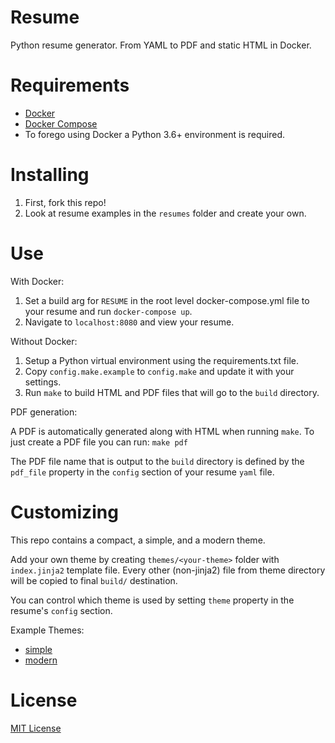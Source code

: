 Resume
======

Python resume generator. From YAML to PDF and static HTML in Docker.

# Requirements

* [Docker](https://www.docker.com/)
* [Docker Compose](https://docs.docker.com/compose/install/)
* To forego using Docker a Python 3.6+ environment is required.

# Installing

1. First, fork this repo!
2. Look at resume examples in the `resumes` folder and create your own.

# Use

With Docker:

1. Set a build arg for `RESUME` in the root level docker-compose.yml file to your resume and run `docker-compose up`.
2. Navigate to `localhost:8080` and view your resume.

Without Docker:

1. Setup a Python virtual environment using the requirements.txt file.
2. Copy `config.make.example` to `config.make` and update it with your settings.
3. Run `make` to build HTML and PDF files that will go to the `build` directory.

PDF generation:

A PDF is automatically generated along with HTML when running `make`.
To just create a PDF file you can run: `make pdf`

The PDF file name that is output to the `build` directory is defined by the `pdf_file` property in the `config` section of your resume `yaml` file.

# Customizing

This repo contains a compact, a simple, and a modern theme.

Add your own theme by creating `themes/<your-theme>` folder with `index.jinja2` template file.
Every other (non-jinja2) file from theme directory will be copied to final `build/` destination.

You can control which theme is used by setting `theme` property in the resume's `config` section.

Example Themes:

* [simple](http://resume.hanula.com/)
* [modern](https://jordanpiel.net/)

# License

[MIT License](https://github.com/JBenPiel/resume/blob/master/LICENSE)

